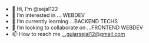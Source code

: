 - 👋 Hi, I’m @sejal122
- 👀 I’m interested in ... WEBDEV
- 🌱 I’m currently learning ...BACKEND TECHS
- 💞️ I’m looking to collaborate on ...FRONTEND WEBDEV
- 📫 How to reach me ...gujarsejal12@gmail.com

<!---
sejal122/sejal122 is a ✨ special ✨ repository because its `README.md` (this file) appears on your GitHub profile.
You can click the Preview link to take a look at your changes.
--->
